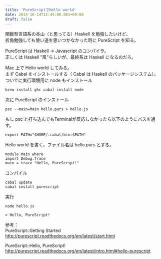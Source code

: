 ```yaml
---
title: 'PureScriptでHello world'
date: 2014-10-14T12:44:00.001+09:00
draft: false
---
```


関数型言語系の本山（と思ってる）Haskell を勉強したいけど、  
折角勉強しても使い道を思いつかなかった時に PureScript を知る。  
  
PureScript は Haskell -> Javascript のコンパイラ。  
正しくは Haskell "風"らしいが、最終系は Haskell になるのだろ。  
  
Mac 上で Hello world してみる。  
まず Cabal をインストールする（ Cabal は Haskell のパッケージシステム）。  
ついでに実行環境用に node もインストール  
  
```
brew install ghc cabal-install node
```  
次に PureScript のインストール  
  
```
psc --main=Main hello.purs > hello.js
```  
もし psc と打ち込んでもTerminalが反応しなかったら以下のようにパスを通す。  
  
```
export PATH="$HOME/.cabal/bin:$PATH"
```  
Hello world を書く。ファイル名は hello.purs とする。  
  
```
module Main where  
import Debug.Trace  
main = trace "Hello, PureScript!"
```  
コンパイル  
  
```
cabal update  
cabal install purescript
```  
実行  
  
```
node hello.js  
  
> Hello, PureScript!
```  
  
参考：  
PureScript::Getting Started  
http://purescript.readthedocs.org/en/latest/start.html  
  
PureScript::Hello, PureScript!  
http://purescript.readthedocs.org/en/latest/intro.html#hello-purescript